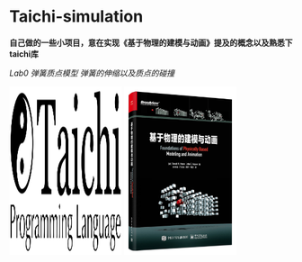 # Taichi-simulation

**自己做的一些小项目，意在实现《基于物理的建模与动画》提及的概念以及熟悉下taichi库**

*Lab0 弹簧质点模型 弹簧的伸缩以及质点的碰撞*

<img src="https://github.com/1242857339/Taichi-simulation/blob/main/taichi.png" width = "200" height = "300" alt="" align=center />

<img src="https://github.com/1242857339/Taichi-simulation/blob/main/book.jpg" width = "200" height = "300" alt="" align=center />